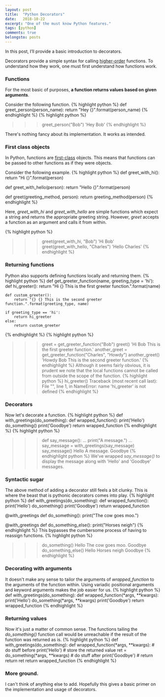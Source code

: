 ```yaml
---
layout: post
title:  "Python Decorators"
date:   2018-10-22
excerpt: "One of the must know Python features."
tags: [python]
comments: true
belongsto: posts
---
```

In this post, I’ll provide a basic introduction to decorators. 

Decorators provide a simple syntax for calling [higher-order](https://en.wikipedia.org/wiki/Higher-order_function) functions. To understand how they work, one must first understand how functions work.
### Functions
For the most basic of purposes, **a function returns values based on given arguments**.

Consider the following function.
{% highlight python %}
def greet_person(person_name):
	return "Hey {}".format(person_name)
{% endhighlight %}
{% highlight python %}
>>> greet_person("Bob") 
'Hey Bob'
{% endhighlight %}

There's nothing fancy about its implementation. It works as intended.
### First class objects
In Python, functions are [first-class](https://en.wikipedia.org/wiki/First-class_citizen) objects. This means that functions can be passed to other functions as if they were objects.

Consider the following example.
{% highlight python %}
def greet_with_hi():
	return "Hi {}".format(person)

def greet_with_hello(person):
	return "Hello {}".format(person)

def greet(greeting_method, person):
	return greeting_method(person)
{% endhighlight %}

Here, *greet_with_hi* and *greet_with_hello* are simple functions which expect a string and returns the appropriate greeting string.
However, *greet* accepts a function as an argument and calls it from within.

{% highlight python %}
>>> greet(greet_with_hi, "Bob")
'Hi Bob'
>>> greet(greet_with_hello, "Charles")
'Hello Charles'
{% endhighlight %}

### Returning functions
Python also supports defining functions locally and returning them.
{% highlight python %}
def get_greeter_function(name, greeting_type = 'hi'):
	def hi_greeter():
		return "Hi {} This is the first greeter function.".format(name)

	def custom_greeter():
		return "{} {} This is the second greeter function.".format(greeting_type, name)

	if greeting_type == 'hi':
		return hi_greeter
	else:
		return custom_greeter
{% endhighlight %}
{% highlight python %}
>>> greet = get_greeter_function("Bob")
>>> greet()
'Hi Bob This is the first greeter function.'
>>> another_greet = get_greeter_function("Charles", "Howdy")
>>> another_greet()
'Howdy Bob This is the second greeter function.'
{% endhighlight %}
Although it seems fairly obvious, it is prudent we note that the local functions cannot be called from outside the scope of the function.
{% highlight python %}
>>> hi_greeter()
Traceback (most recent call last):
  File "<stdin>", line 1, in <module>
NameError: name 'hi_greeter' is not defined
{% endhighlight %}
### Decorators
Now let's decorate a function.
{% highlight python %}
def with_greetings(do_something):
	def wrapped_function():
		print('Hello')
		do_something()
		print('Goodbye')
	return wrapped_function
{% endhighlight %}
{% highlight python %}
>>> def say_message():
...		print("A message.")
...
>>> say_message = with_greetings(say_message)
>>> say_message()
Hello
A message.
Goodbye
{% endhighlight python %}
We've wrapped *say_message()* to display the message along with 'Hello' and 'Goodbye' messages.
### Syntactic sugar
The above method of adding a decorator still feels a bit clunky. This is where the beast that is pythonic decorators comes into play.
{% highlight python %}
def with_greetings(do_something):
	def wrapped_function():
		print('Hello')
		do_something()
		print('Goodbye')
	return wrapped_function

@with_greetings
def do_something():
	print("The cow goes moo.")

@with_greetings
def do_something_else():
	print("Horses neigh")
{% endhighlight %}
This bypasses the cumbersome process of having to reassign functions.
{% highlight python %}
>>> do_something()
Hello
The cow goes moo.
Goodbye
>>> do_something_else()
Hello
Horses neigh
Goodbye
{% endhighlight %}
### Decorating with arguments
It doesn't make any sense to tailor the arguments of *wrapped_function* to the arguments of the function within. Using variadic positional arguments and keyword arguments makes the job easier for us.
{% highlight python %}
def with_greetings(do_something):
	def wrapped_function(*args, **kwargs):
		print('Hello')
		do_something(*args, **kwargs)
		print('Goodbye')
	return wrapped_function
{% endhighlight %}
### Returning values
Now it's just a matter of common sense. The functions tailing the *do_something()* function call would be unreachable if the result of the function was returned as is.
{% highlight python %}
def with_greetings(do_something):
	def wrapped_function(*args, **kwargs):
		# do stuff before
		print('Hello')
		# store the returned value
		ret = do_something(*args, **kwargs)
		# do stuff after
		print('Goodbye')
		# return
		return ret
	return wrapped_function
{% endhighlight %}

### More ground.
I can't think of anything else to add. Hopefully this gives a basic primer on the implementation and usage of decorators.

